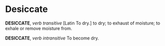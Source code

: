 # Desiccate

**DESICCATE**, _verb transitive_ \[Latin To dry.\] to dry; to exhaust of moisture; to exhale or remove moisture from.

**DESICCATE**, _verb intransitive_ To become dry.